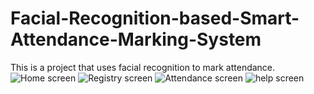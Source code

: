 # Facial-Recognition-based-Smart-Attendance-Marking-System
This is a project that uses facial recognition to mark attendance.
![Home screen](https://user-images.githubusercontent.com/117756328/201475049-e348d4c3-69fb-44df-ab89-d00b49645f9d.png)
![Registry screen](https://user-images.githubusercontent.com/117756328/201475057-59aca528-be0a-478b-b9c2-73fd16cede7b.png)
![Attendance screen](https://user-images.githubusercontent.com/117756328/201475064-b28c9ffd-75d4-46b9-8011-ca4046e1844c.png)
![help screen](https://user-images.githubusercontent.com/117756328/201475069-a7bb92cb-32c1-4f4c-be68-7520b08c592b.png)
